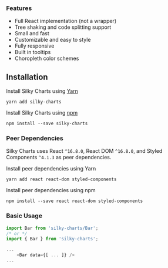 ### Features

- Full React implementation (not a wrapper)
- Tree shaking and code splitting support
- Small and fast
- Customizable and easy to style
- Fully responsive
- Built in tooltips
- Choropleth color schemes

## Installation

Install Silky Charts using [Yarn](https://yarnpkg.com/en/)

```shell
yarn add silky-charts
```

Install Silky Charts using [npm](https://www.npmjs.com/)

```shell
npm install --save silky-charts
```

### Peer Dependencies

Silky Charts uses React `^16.8.0`, React DOM `^16.8.0`, and Styled Components `^4.1.3` as peer dependencies.

Install peer dependencies using Yarn

```shell
yarn add react react-dom styled-components
```

Install peer dependencies using npm

```shell
npm install --save react react-dom styled-components
```

### Basic Usage

```javascript
import Bar from 'silky-charts/Bar';
/* or */
import { Bar } from 'silky-charts';

...
    <Bar data={[ ... ]} />
...
```
